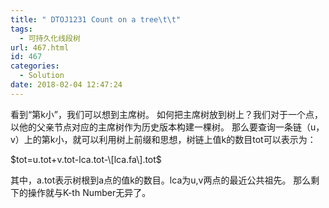 ```yaml
---
title: " DTOJ1231 Count on a tree\t\t"
tags:
  - 可持久化线段树
url: 467.html
id: 467
categories:
  - Solution
date: 2018-02-04 12:47:24
---
```


看到“第k小”，我们可以想到主席树。 如何把主席树放到树上？我们对于一个点，以他的父亲节点对应的主席树作为历史版本构建一棵树。 那么要查询一条链（u，v）上的第k小，就可以利用树上前缀和思想，树链上值k的数目tot可以表示为：

$tot=u.tot+v.tot-lca.tot-\[lca.fa\].tot$

其中，a.tot表示树根到a点的值k的数目。lca为u,v两点的最近公共祖先。 那么剩下的操作就与K-th Number无异了。